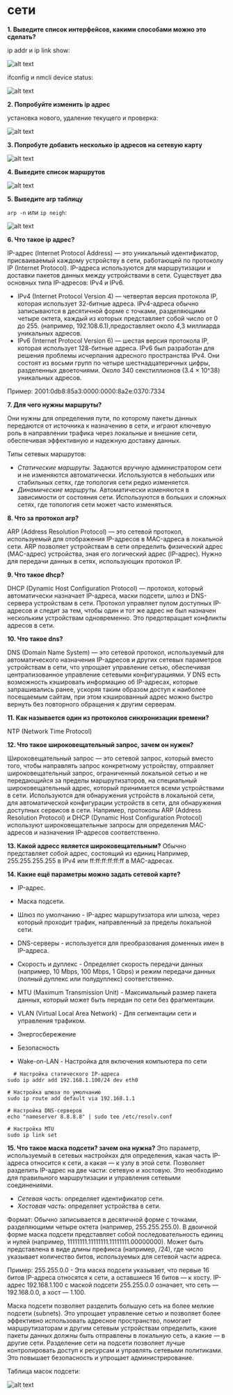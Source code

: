 # сети

**1. Выведите список интерфейсов, какими способами можно это сделать?**

ip addr и ip link show:

![alt text](image.png)

ifconfig и nmcli device status:

![alt text](image-1.png)

**2. Попробуйте изменить ip адрес**

установка нового, удаление текущего и проверка:

![alt text](image-3.png)

**3. Попробуте добавить несколько ip адресов на сетевую карту**

![alt text](image-2.png)

**4. Выведите список маршрутов**

![alt text](image-4.png)

**5. Выведите arp таблицу**

`arp -n` или `ip neigh`:

![alt text](image-5.png)

**6. Что такое ip адрес?**

IP-адрес (Internet Protocol Address) — это уникальный идентификатор, присваиваемый каждому устройству в сети, работающей по протоколу IP (Internet Protocol). IP-адреса используются для маршрутизации и доставки пакетов данных между устройствами в сети. Существует два основных типа IP-адресов: IPv4 и IPv6.
- IPv4 (Internet Protocol Version 4) — четвертая версия протокола IP, которая использует 32-битные адреса. IPv4-адреса обычно записываются в десятичной форме с точками, разделяющими четыре октета, каждый из которых представляет собой число от 0 до 255. (например, 192.108.6.1),предоставляет около 4,3 миллиарда уникальных адресов.
- IPv6 (Internet Protocol Version 6) — шестая версия протокола IP, которая использует 128-битные адреса. IPv6 был разработан для решения проблемы исчерпания адресного пространства IPv4. Они состоят из восьми групп по четыре шестнадцатеричных цифры, разделенных двоеточиями. Около 340 секстиллионов (3.4 × 10^38) уникальных адресов.

Пример: 2001:0db8:85a3:0000:0000:8a2e:0370:7334

**7. Для чего нужны маршруты?**

Они нужны для определения пути, по которому пакеты данных передаются от источника к назначению в сети, и играют ключевую роль в направлении трафика через локальные и внешние сети, обеспечивая эффективную и надежную доставку данных.

Типы сетевых маршрутов:
- *Статические маршруты.* Задаются вручную администратором сети и не изменяются автоматически. Используются в небольших или стабильных сетях, где топология сети редко изменяется. 
- *Динамические маршруты.* Автоматически изменяются в зависимости от состояния сети. Используются в больших и сложных сетях, где топология сети может часто изменяться.
  
**8. Что за протокол arp?**

ARP (Address Resolution Protocol) —  это сетевой протокол, используемый для отображения IP-адресов в MAC-адреса в локальной сети. ARP позволяет устройствам в сети определить физический адрес (MAC-адрес) устройства, зная его логический адрес (IP-адрес). Нужно для передачи данных в сетях, использующих протокол IP.

**9. Что такое dhcp?**

DHCP (Dynamic Host Configuration Protocol) — протокол, который автоматически назначает IP-адреса, маски подсети, шлюз и DNS-сервера устройствам в сети.
Протокол управляет пулом доступных IP-адресов и следит за тем, чтобы один и тот же адрес не был назначен нескольким устройствам одновременно. Это предотвращает конфликты адресов в сети.

**10. Что такое dns?**

DNS (Domain Name System) — это сетевой протокол, используемый для автоматического назначения IP-адресов и других сетевых параметров устройствам в сети, что упрощает управление сетью, обеспечивая централизованное управление сетевыми конфигурациями.
У DNS есть возможность кэшировать информацию об IP-адресах, которые запрашивались ранее, ускоряя таким образом доступ к наиболее посещаемым сайтам, при этом кэшированный адрес можно быстро вернуть без повторного обращения к другим серверам. 

**11. Как называется один из протоколов синхронизации времени?**

NTP (Network Time Protocol)

**12. Что такое широковещательный запрос, зачем он нужен?**

Широковещательный запрос — это сетевой запрос, который вместо того, чтобы направлять запрос конкретному устройству, отправляет широковещательный запрос, ограниченный локальной сетью и не передающийся за пределы маршрутизаторов, на специальный широковещательный адрес, который принимается всеми устройствами в сети.
Используются для обнаружения устройств в локальной сети, для автоматической конфигурации устройств в сети, для обнаружения доступных сервисов в сети. Например, протоколы ARP (Address Resolution Protocol) и DHCP (Dynamic Host Configuration Protocol) используют широковещательные запросы для определения MAC-адресов и назначения IP-адресов соответственно.

**13. Какой адресс является широковещательным?**
Обычно представляет собой адрес, состоящий из единиц 
Например, 255.255.255.255 в IPv4 или ff:ff:ff:ff:ff:ff в MAC-адресах.

**14. Какие ещё параметры можно задать сетевой карте?**
- IP-адрес.

- Маска подсети.

- Шлюз по умолчанию - IP-адрес маршрутизатора или шлюза, через который проходит трафик, направленный за пределы локальной сети.

- DNS-серверы - используется для преобразования доменных имен в IP-адреса.
  
- Скорость и дуплекс - Определяет скорость передачи данных (например, 10 Mbps, 100 Mbps, 1 Gbps) и режим передачи данных (полный дуплекс или полудуплекс) соответственно.

- MTU (Maximum Transmission Unit) - Максимальный размер пакета данных, который может быть передан по сети без фрагментации.

- VLAN (Virtual Local Area Network) - Для сегментации сети и управления трафиком.

- Энергосбережение

- Безопасность

- Wake-on-LAN - Настройка для включения компьютера по сети
```
  # Настройка статического IP-адреса
sudo ip addr add 192.168.1.100/24 dev eth0

# Настройка шлюза по умолчанию
sudo ip route add default via 192.168.1.1

# Настройка DNS-серверов
echo "nameserver 8.8.8.8" | sudo tee /etc/resolv.conf

# Настройка MTU
sudo ip link set
```
  
**15. Что такое маска подсети? зачем она нужна?**
Это параметр, используемый в сетевых настройках для определения, какая часть IP-адреса относится к сети, а какая — к узлу в этой сети. Позволяет разделить IP-адрес на две части: сетевую и хостовую. Это необходимо для правильного маршрутизации и управления сетевыми соединениями.

- *Сетевая часть*: определяет идентификатор сети.
- *Хостовая часть*: определяет устройства в сети.

Формат: 
Обычно записывается в десятичной форме с точками, разделяющими четыре октета (например, 255.255.255.0).
В двоичной форме маска подсети представляет собой последовательность единиц и нулей (например, 11111111.11111111.11111111.00000000).
Может быть представлена в виде длины префикса (например, /24), где число указывает количество битов, используемых для сетевой части адреса.

Пример:
255.255.0.0 - Эта маска подсети указывает, что первые 16 битов IP-адреса относятся к сети, а оставшиеся 16 битов — к хосту.
IP-адрес 192.168.1.100 с маской подсети 255.255.0.0 означает, что сеть — 192.168.0.0, а хост — 1.100.

Маска подсети позволяет разделить большую сеть на более мелкие подсети (subnets). Это упрощает управление сетью и позволяет более эффективно использовать адресное пространство, помогает маршрутизаторам и другим сетевым устройствам определить, какие пакеты данных должны быть отправлены в локальную сеть, а какие — в другие сети. Разделение сети на подсети позволяет лучше контролировать доступ к ресурсам и управлять сетевыми политиками. Это повышает безопасность и упрощает администрирование.

Таблица масок подсети:

![alt text](image-6.png)
